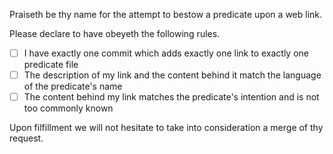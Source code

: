 Praiseth be thy name for the attempt to bestow a predicate upon a web link.

Please declare to have obeyeth the following rules.

* [ ] I have exactly one commit which adds exactly one link to exactly one predicate file
* [ ] The description of my link and the content behind it match the language of the predicate's name
* [ ] The content behind my link matches the predicate's intention and is not too commonly known

 Upon filfillment we will not hesitate to take into consideration a merge of thy request.
